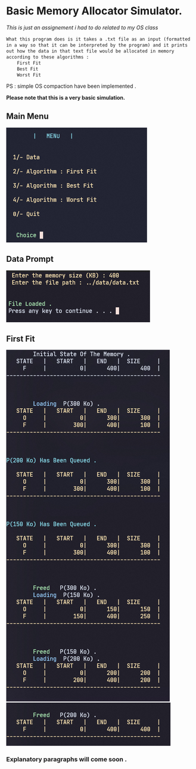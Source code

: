 # Basic Memory Allocator Simulator.

*This is just an assignement i had to do related to my OS class*

```
What this program does is it takes a .txt file as an input (formatted in a way so that it can be interpreted by the program) and it prints out how the data in that text file would be allocated in memory according to these algorithms :
    First Fit
    Best Fit
    Worst Fit
```

PS : simple OS compaction have been implemented .

**Please note that this is a very basic simulation.**


## Main Menu 
![Menu Screenshot](./screenshots/menu.jpg)


## Data Prompt
![Data Screenshot](./screenshots/data.jpg)

## First Fit
![FirstFit Screenshot](./screenshots/algo.jpg)
![FirstFit Screenshot](./screenshots/algo2.jpg)


### Explanatory paragraphs will come soon .
